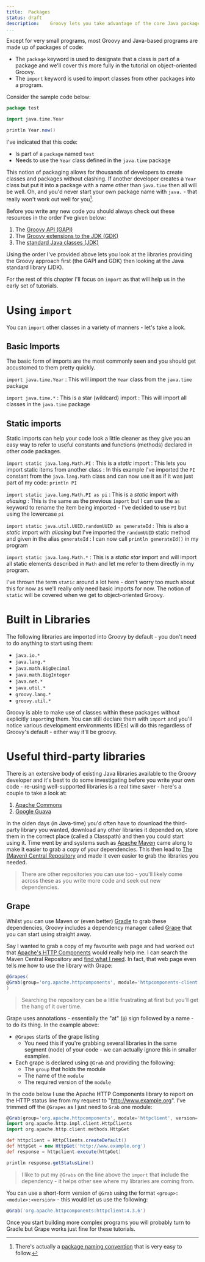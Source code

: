 ```yaml
---
title:	Packages
status:	draft
description:	Groovy lets you take advantage of the core Java packages (the JDK) so let's take a quick look at how this works.
...
```


Except for very small programs, most Groovy and Java-based programs are made up of packages of code:

- The `package` keyword is used to designate that a class is part of a package and we'll cover this more fully in the tutorial on object-oriented Groovy.
- The `import` keyword is used to import classes from other packages into a program. 

Consider the sample code below:

```groovy
package test

import java.time.Year

println Year.now()
```

I've indicated that this code:

- Is part of a `package` named `test`
- Needs to use the `Year` class defined in the `java.time` package

This notion of packaging allows for thousands of developers to create classes and packages without clashing. If another developer creates a `Year` class but put it into a package with a name other than `java.time` then all will be well. Oh, and you'd never start your own package name with `java.` - that really won't work out well for you[^pkg].

Before you write any new code you should always check out these resources in the order I've given below:

1. The [Groovy API (GAPI)](http://docs.groovy-lang.org/docs/groovy-2.4.0/html/gapi/)
2. The [Groovy extensions to the JDK (GDK)](http://docs.groovy-lang.org/docs/groovy-2.4.0/html/groovy-jdk/)
2. The [standard Java classes (JDK)](http://docs.oracle.com/javase/8/docs/api/index.html)

Using the order I've provided above lets you look at the libraries providing the Groovy approach first (the GAPI and GDK) then looking at the Java standard library (JDK).

For the rest of this chapter I'll focus on `import` as that will help us in the early set of tutorials.

[^pkg]: There's actually a [package naming convention](http://docs.oracle.com/javase/tutorial/java/package/namingpkgs.html) that is very easy to follow.

# Using `import`

You can `import` other classes in a variety of manners - let's take a look.

## Basic Imports
The basic form of imports are the most commonly seen and you should get accustomed to them pretty quickly.

`import java.time.Year`
:	This will import the `Year` class from the `java.time` package

`import java.time.*`
:	This is a star (wildcard) import
:	This will import all classes in the `java.time` package

## Static imports

Static imports can help your code look a little cleaner as they give you an easy way to refer to useful constants and functions (methods) declared in other code packages.
 
`import static java.lang.Math.PI`
:	This is a _static_ import
:	This lets you import static items from another class 
:	In this example I've imported the `PI` constant from the `java.lang.Math` class and can now use it as if it was just part of my code: `println PI`

`import static java.lang.Math.PI as pi`
:	This is a _static_ import with _aliasing_
:	This is the same as the previous `import` but I can use the `as` keyword to rename the item being imported - I've decided to use `PI` but using the lowercase `pi`

`import static java.util.UUID.randomUUID as generateId`
:	This is also a _static_ import with _aliasing_ but I've imported the `randomUUID` static method and given in the alias `generateId`
: 	I can now call `println generateId()` in my program

`import static java.lang.Math.*`
:	This is a _static star_ import and will import all static elements described in `Math` and let me refer to them directly in my program.

I've thrown the term `static` around a lot here - don't worry too much about this for now as we'll really only need basic imports for now. The notion of `static` will be covered when we get to object-oriented Groovy.

# Built in Libraries

The following libraries are imported into Groovy by default - you don't need to do anything to start using them:

- `java.io.*`
- `java.lang.*`
- `java.math.BigDecimal`
- `java.math.BigInteger`
- `java.net.*`
- `java.util.*`
- `groovy.lang.*`
- `groovy.util.*`

Groovy is able to make use of classes within these packages without explicitly `import`ing them. You can still declare them with `import` and you'll notice various development environments (IDEs) will do this regardless of Groovy's default - either way it'll be groovy.

# Useful third-party libraries
There is an extensive body of existing Java libraries available to the Groovy developer and it's best to do some investigating before you write your own code - re-using well-supported libraries is a real time saver - here's a couple to take a look at:

1. [Apache Commons](http://commons.apache.org/)
1. [Google Guava](https://code.google.com/p/guava-libraries/)

In the olden days (in Java-time) you'd often have to download the third-party library you wanted, download any other libraries it depended on, store them in the correct place (called a Classpath) and then you could start using it. Time went by and systems such as [Apache Maven](http://maven.apache.org) came along to make it easier to grab a copy of your dependencies. This then lead to [The (Maven) Central Repository](http://search.maven.org) and made it even easier to grab the libraries you needed. 

>There are other repositories you can use too - you'll likely come across these as you write more code and seek out new dependencies.

## Grape
Whilst you can use Maven or (even better) [Gradle](http://gradle.org) to grab these dependencies, Groovy includes a dependency manager called [Grape](http://groovy-lang.org/grape.html) that you can start using straight away.

Say I wanted to grab a copy of my favourite web page and had worked out that [Apache's HTTP Components](https://hc.apache.org/index.html) would really help me. I can search the Maven Central Repository and [find what I need](http://search.maven.org/#artifactdetails%7Corg.apache.httpcomponents%7Chttpclient%7C4.3.6%7Cjar). In fact, that web page even tells me how to use the library with Grape:

```groovy
@Grapes( 
@Grab(group='org.apache.httpcomponents', module='httpcomponents-client', version='4.4') 
)
```

>Searching the repository can be a little frustrating at first but you'll get the hang of it over time.

Grape uses annotations - essentially the "at" (`@`) sign followed by a name - to do its thing. In the example above:

- `@Grapes` starts of the grape listing
	- You need this if you're grabbing several libraries in the same segment (node) of your code - we can actually ignore this in smaller examples.
- Each grape is declared using `@Grab` and providing the following:
	- The `group` that holds the module
	- The name of the `module`
	- The required version of the `module`

In the code below I use the Apache HTTP Components library to report on the HTTP status line from my request to "http://www.example.org". I've trimmed off the `@Grapes` as I just need to `Grab` one module:

```groovy
@Grab(group='org.apache.httpcomponents', module='httpclient', version='4.3.6')  
import org.apache.http.impl.client.HttpClients
import org.apache.http.client.methods.HttpGet

def httpclient = HttpClients.createDefault()
def httpGet = new HttpGet('http://www.example.org')
def response = httpclient.execute(httpGet)

println response.getStatusLine()
```

>I like to put my `@Grabs` on the line above the `import` that include the dependency - it helps other see where my libraries are coming from.

You can use a short-form version of `@Grab` using the format `<group>:<module>:<version>` - this would let us use the following:

```groovy
@Grab('org.apache.httpcomponents:httpclient:4.3.6')
```

Once you start building more complex programs you will probably turn to Gradle but Grape works just fine for these tutorials.
